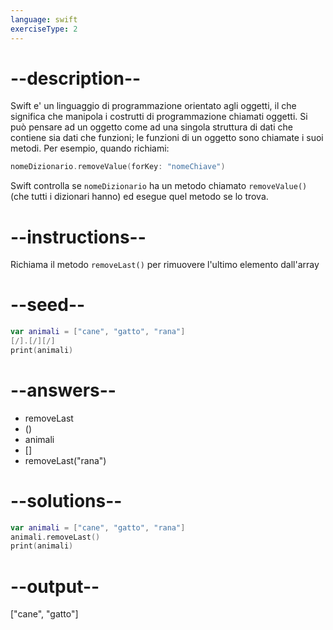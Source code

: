 ```yaml
---
language: swift
exerciseType: 2
---
```


# --description--

Swift e' un linguaggio di programmazione orientato agli oggetti, il che significa che manipola i costrutti di programmazione chiamati oggetti.
Si può pensare ad un oggetto come ad una singola struttura di dati che contiene sia dati che funzioni; le funzioni di un oggetto sono chiamate i suoi metodi.
Per esempio, quando richiami:
```swift
nomeDizionario.removeValue(forKey: "nomeChiave")
```
Swift controlla se `nomeDizionario` ha un metodo chiamato `removeValue()` (che tutti i dizionari hanno) ed esegue quel metodo se lo trova.

# --instructions--

Richiama il metodo `removeLast()` per rimuovere l'ultimo elemento dall'array

# --seed--

```swift
var animali = ["cane", "gatto", "rana"]
[/].[/][/]
print(animali)
```

# --answers--

- removeLast
- ()
- animali
- []
- removeLast("rana")

# --solutions--

```swift
var animali = ["cane", "gatto", "rana"]
animali.removeLast()
print(animali)
```

# --output--

["cane", "gatto"]
